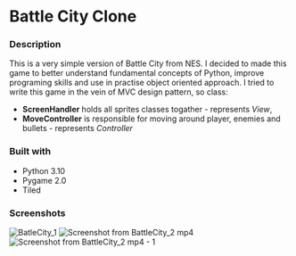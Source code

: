 # Battle City Clone
### Description
This is a very simple version of Battle City from NES. I decided to made this game to better understand fundamental concepts of Python, improve programing skills and use in practise object oriented approach.
I tried to write this game in the vein of MVC design pattern, so class:
* **ScreenHandler** holds all sprites classes togather - represents *View*,
* **MoveController** is responsible for moving around player, enemies and bullets - represents *Controller*
### Built with
* Python 3.10
* Pygame 2.0
* Tiled
### Screenshots
![BatleCity_1](https://user-images.githubusercontent.com/62479411/164042871-6f5ca001-38d5-4ffd-ab4e-22e2b0187b20.png)
![Screenshot from BattleCity_2 mp4](https://user-images.githubusercontent.com/62479411/164042904-8f14a4da-3716-4c72-a09c-90099be3e3e6.png)
![Screenshot from BattleCity_2 mp4 - 1](https://user-images.githubusercontent.com/62479411/164042911-c9a2e7cb-46e5-45bd-8604-1a00fc407e34.png)
